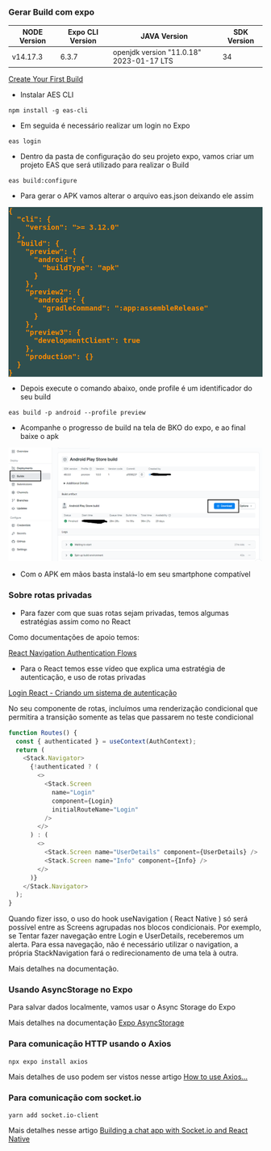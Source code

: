 ### Gerar Build com expo

| NODE Version | Expo CLI Version | JAVA Version                             | SDK Version |
| ------------ | ---------------- | ---------------------------------------- | ----------- |
| v14.17.3     | 6.3.7            | openjdk version "11.0.18" 2023-01-17 LTS | 34          |

[Create Your First Build](https://docs.expo.dev/build/setup/)

- Instalar AES CLI

```
npm install -g eas-cli
```

- Em seguida é necessário realizar um login no Expo

```
eas login
```

- Dentro da pasta de configuração do seu projeto expo, vamos criar um projeto EAS que será utilizado para realizar o Build

```
eas build:configure
```

- Para gerar o APK vamos alterar o arquivo eas.json deixando ele assim

<pre style="background: #2F4F4F; color: #FF8C00; font-weight: bolder;">
{
  "cli": {
    "version": ">= 3.12.0"
  },
  "build": {
    "preview": {
      "android": {
        "buildType": "apk"
      }
    },
    "preview2": {
      "android": {
        "gradleCommand": ":app:assembleRelease"
      }
    },
    "preview3": {
      "developmentClient": true
    },
    "production": {}
  }
}
</pre>

- Depois execute o comando abaixo, onde profile é um identificador do seu build

```
eas build -p android --profile preview
```

- Acompanhe o progresso de build na tela de BKO do expo, e ao final baixe o apk

![BKOEXPO](github\images\image1.png)

- Com o APK em mãos basta instalá-lo em seu smartphone compatível

### Sobre rotas privadas

- Para fazer com que suas rotas sejam privadas, temos algumas estratégias assim como no React

Como documentações de apoio temos:

[React Navigation Authentication Flows](https://reactnavigation.org/docs/auth-flow/)

- Para o React temos esse vídeo que explica uma estratégia de autenticação, e uso de rotas privadas

[Login React - Criando um sistema de autenticação](https://www.youtube.com/watch?v=5KqP3Vx8Y4s)

No seu componente de rotas, incluímos uma renderização condicional que permitira a transição somente as telas que passarem no teste condicional

```javascript
function Routes() {
  const { authenticated } = useContext(AuthContext);
  return (
    <Stack.Navigator>
      {!authenticated ? (
        <>
          <Stack.Screen
            name="Login"
            component={Login}
            initialRouteName="Login"
          />
        </>
      ) : (
        <>
          <Stack.Screen name="UserDetails" component={UserDetails} />
          <Stack.Screen name="Info" component={Info} />
        </>
      )}
    </Stack.Navigator>
  );
}
```

Quando fizer isso, o uso do hook useNavigation ( React Native ) só será possível entre as Screens agrupadas nos blocos condicionais. Por exemplo, se Tentar fazer navegação entre Login e UserDetails, receberemos um alerta. Para essa navegação, não é necessário utilizar o navigation, a própria StackNavigation fará o redirecionamento de uma tela à outra.

Mais detalhes na documentação.

### Usando AsyncStorage no Expo

Para salvar dados localmente, vamos usar o Async Storage do Expo

Mais detalhes na documentação [Expo AsyncStorage ](https://docs.expo.dev/versions/latest/sdk/async-storage/)

### Para comunicação HTTP usando o Axios

```
npx expo install axios
```

Mais detalhes de uso podem ser vistos nesse artigo [How to use Axios...](https://sunnychopper.medium.com/how-to-use-axios-to-quickly-connect-to-an-api-in-your-react-native-application-a69c1c048f8e)

### Para comunicação com socket.io

```
yarn add socket.io-client
```

Mais detalhes nesse artigo [Building a chat app with Socket.io and React Native](https://dev.to/novu/building-a-chat-app-with-socketio-and-react-native-k1b)
